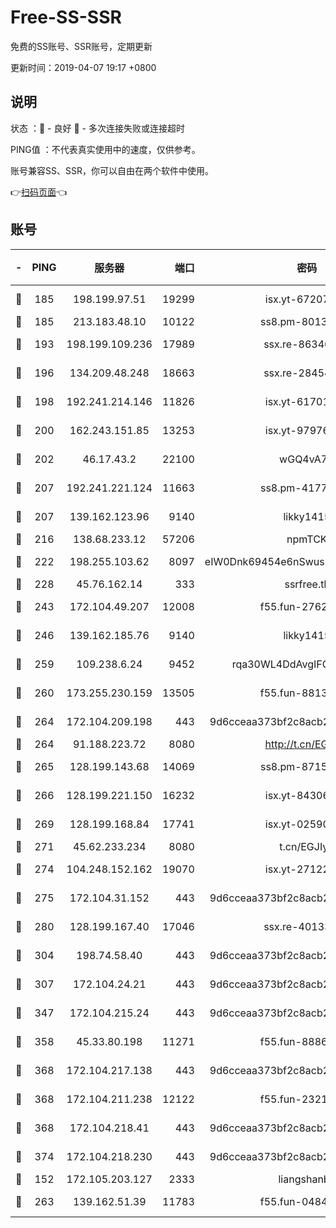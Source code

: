 # Free-SS-SSR

免费的SS账号、SSR账号，定期更新

更新时间：2019-04-07 19:17 +0800

## 说明

状态     ：🙂 - 良好 🙁 - 多次连接失败或连接超时

PING值   ：不代表真实使用中的速度，仅供参考。

账号兼容SS、SSR，你可以自由在两个软件中使用。

👉[扫码页面](https://liesauer.github.io/Free-SS-SSR/)👈

## 账号

|-|PING|服务器|端口|密码|加密方式|区域|
|:----:|:----:|:-----:|-----:|:----:|:----:|:----:|
|🙂|185|198.199.97.51|19299|isx.yt-67207064|aes-256-cfb|US|
|🙂|185|213.183.48.10|10122|ss8.pm-80138879|rc4-md5|RU|
|🙂|193|198.199.109.236|17989|ssx.re-86346346|aes-256-cfb|US|
|🙂|196|134.209.48.248|18663|ssx.re-28454131|aes-256-cfb|US|
|🙂|198|192.241.214.146|11826|isx.yt-61701158|aes-256-cfb|US|
|🙂|200|162.243.151.85|13253|isx.yt-97976890|aes-256-cfb|US|
|🙂|202|46.17.43.2|22100|wGQ4vA7D|aes-256-gcm|RU|
|🙂|207|192.241.221.124|11663|ss8.pm-41772299|aes-256-cfb|US|
|🙂|207|139.162.123.96|9140|likky1415|aes-256-cfb|JP|
|🙂|216|138.68.233.12|57206|npmTCK|rc4-md5|US|
|🙂|222|198.255.103.62|8097|eIW0Dnk69454e6nSwuspv9DmS201tQ0D|aes-256-cfb|US|
|🙂|228|45.76.162.14|333|ssrfree.tk|rc4|SG|
|🙂|243|172.104.49.207|12008|f55.fun-27622022|aes-256-cfb|SG|
|🙂|246|139.162.185.76|9140|likky1415|aes-256-cfb|DE|
|🙂|259|109.238.6.24|9452|rqa30WL4DdAvgIFG6Fs3znzTa|aes-256-cfb|FR|
|🙂|260|173.255.230.159|13505|f55.fun-88132244|aes-256-cfb|US|
|🙂|264|172.104.209.198|443|9d6cceaa373bf2c8acb22e60b6a58be6|aes-256-cfb|US|
|🙂|264|91.188.223.72|8080|http://t.cn/EGJIyrl|rc4-md5|RU|
|🙂|265|128.199.143.68|14069|ss8.pm-87154822|aes-256-cfb|SG|
|🙂|266|128.199.221.150|16232|isx.yt-84306479|aes-256-cfb|SG|
|🙂|269|128.199.168.84|17741|isx.yt-02590553|aes-256-cfb|SG|
|🙂|271|45.62.233.234|8080|t.cn/EGJIyrl|rc4-md5|CA|
|🙂|274|104.248.152.162|19070|isx.yt-27122469|aes-256-cfb|SG|
|🙂|275|172.104.31.152|443|9d6cceaa373bf2c8acb22e60b6a58be6|aes-256-cfb|US|
|🙂|280|128.199.167.40|17046|ssx.re-40133185|aes-256-cfb|SG|
|🙂|304|198.74.58.40|443|9d6cceaa373bf2c8acb22e60b6a58be6|aes-256-cfb|US|
|🙂|307|172.104.24.21|443|9d6cceaa373bf2c8acb22e60b6a58be6|aes-256-cfb|US|
|🙂|347|172.104.215.24|443|9d6cceaa373bf2c8acb22e60b6a58be6|aes-256-cfb|US|
|🙂|358|45.33.80.198|11271|f55.fun-88868016|aes-256-cfb|US|
|🙂|368|172.104.217.138|443|9d6cceaa373bf2c8acb22e60b6a58be6|aes-256-cfb|US|
|🙂|368|172.104.211.238|12122|f55.fun-23214357|aes-256-cfb|US|
|🙂|368|172.104.218.41|443|9d6cceaa373bf2c8acb22e60b6a58be6|aes-256-cfb|US|
|🙂|374|172.104.218.230|443|9d6cceaa373bf2c8acb22e60b6a58be6|aes-256-cfb|US|
|🙂|152|172.105.203.127|2333|liangshanbo|chacha20|JP|
|🙂|263|139.162.51.39|11783|f55.fun-04843983|aes-256-cfb|SG|
